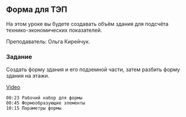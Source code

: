 ## Форма для ТЭП

На этом уроке вы будете создавать объём здания для подсчёта технико-экономических показателей.

Преподаватель: Ольга Кирейчук.

### Задание

Создать форму здания и его подземной части, затем разбить форму здания на этажи.

[Video](https://player.softculture.cc/embed/RVP/RVP_11.26.02_L5-3_Mass_TEP)

```chapters
00:23 Рабочий набор для формы
00:45 Формообразующие элементы
10:15 Параметры формы
```
